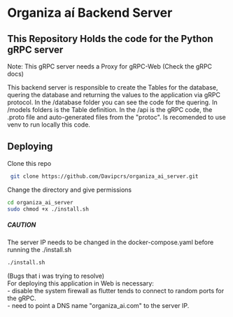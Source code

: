 # Organiza aí Backend Server

## This Repository Holds the code for the Python gRPC server

Note: This gRPC server needs a Proxy for gRPC-Web (Check the gRPC docs)  
  
This backend server is responsible to create the Tables for the database, quering the database and returning the values to the application via
gRPC protocol. In the /database folder you can see the code for the quering. In /models folders is the Table definition. In the /api is the gRPC
code, the .proto file and auto-generated files from the "protoc". Is recomended to use venv to run locally this code.  

## Deploying

Clone this repo  

```bash
 git clone https://github.com/Davipcrs/organiza_ai_server.git  
```

Change the directory and give permissions  

```bash
cd organiza_ai_server  
sudo chmod +x ./install.sh  
```

##### CAUTION

The server IP needs to be changed in the docker-compose.yaml before running the ./install.sh  

```bash
./install.sh  
```

(Bugs that i was trying to resolve)  
For deploying this application in Web is necessary:  
    - disable the system firewall as flutter tends to connect to random ports for the gRPC.  
    - need to point a DNS name "organiza_ai.com" to the server IP.  
